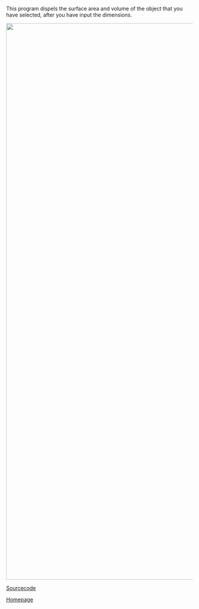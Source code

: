This program dispels the surface area and volume of the object that you have selected, after you have input the dimensions.

<img src = "https://Cosmaniac.github.io/Portfolio_2017-2018/ShapeTester/ShapeTester.png" width = "1500"/>

[Sourcecode](https://Cosmaniac.github.io/Portfolio_2017-2018/ShapeTester/Markdown)

[Homepage](https://Cosmaniac.github.io/Portfolio_2017-2018)
